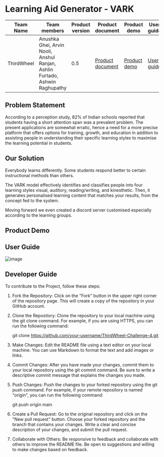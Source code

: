 <h1>Learning Aid Generator - VARK</h1>


| Team Name | Team members | Product version | Product document | Product demo | User guide | Source code | Developer guide |
| ----- | ----- | ----- | ----- | ----- | ----- | ----- | ----- |
| ThirdWheel | Anushka Ghei, Arvin Nooli, Anshul Ranjan, Ashlin Furtado, Ashwin Raghupathy | 0.5 | [Product document](https://anushkaghei.github.io/ThirdWheel-Challenge-4/) | [Product demo](https://example.com/product-demo.mp4) | [User guide](https://github.com/Anushkaghei/ThirdWheel-Challenge-4#user-guide) | [Source code](https://github.com/Anushkaghei/ThirdWheel-Challenge-4) | [Developer guide](https://github.com/Anushkaghei/ThirdWheel-Challenge-4#developer-guide) |


<h2> Problem Statement</h2>
According to a perception study, 82% of Indian schools reported that students having a short attention span was a prevalent problem.
The present applications are somewhat erratic, hence a need for a more precise platform that offers options for training, growth, and education in addition to assisting people in understanding their specific learning styles to maximise the learning potential in students.

<h2>Our Solution</h2>
Everybody learns differently. Some students respond better to certain instructional methods than others.

The VARK model effectively identifies and classifies people into four learning styles visual, auditory, reading/writing, and kinesthetic.
Then, it generates personalised learning content that matches your results, from the concept fed to the system.

Moving forward we even created a discord server customised especially according to the learning groups.

<h2>Product Demo</h2>


<h2>User Guide</h2>

![image](https://user-images.githubusercontent.com/79694271/221420366-e17a9b15-73cf-4022-b0d5-8bc6dfa7c564.png)



<h2>Developer Guide</h2>
To contribute to the Project, follow these steps:

1) Fork the Repository: Click on the "Fork" button in the upper right corner of the repository page. This will create a copy of the repository in your GitHub account.

2) Clone the Repository: Clone the repository to your local machine using the git clone command. For example, if you are using HTTPS, you can run the following command:

    git clone https://github.com/your-username/ThirdWheel-Challenge-4.git

3) Make Changes: Edit the README file using a text editor on your local machine. You can use Markdown to format the text and add images or links.

4) Commit Changes: After you have made your changes, commit them to your local repository using the git commit command. Be sure to write a descriptive commit message that explains the changes you made.

5) Push Changes: Push the changes to your forked repository using the git push command. For example, if your remote repository is named "origin", you can run the following command:

    git push origin main

6) Create a Pull Request: Go to the original repository and click on the "New pull request" button. Choose your forked repository and the branch that contains your changes. Write a clear and concise description of your changes, and submit the pull request.

7) Collaborate with Others: Be responsive to feedback and collaborate with others to improve the README file. Be open to suggestions and willing to make changes based on feedback.
